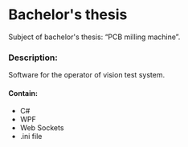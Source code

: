 Bachelor's thesis
===========================
Subject of bachelor's thesis: “PCB milling machine”.

### Description:
Software for the operator of vision test system.
#### Contain:
- C#
- WPF
- Web Sockets
- .ini file
